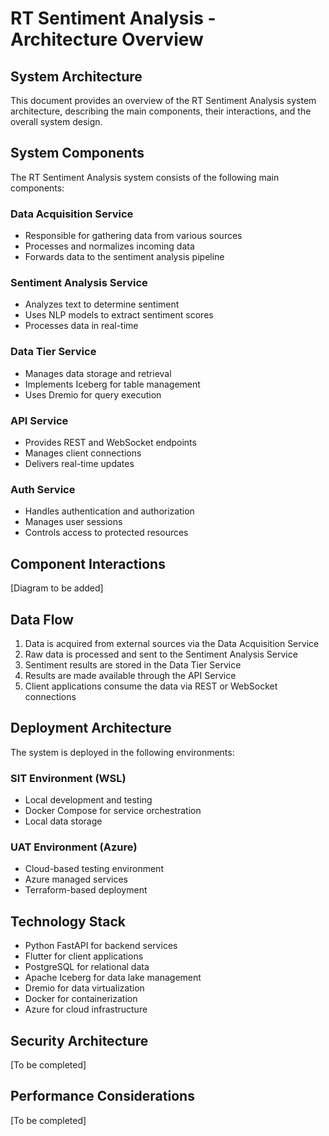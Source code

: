 # RT Sentiment Analysis - Architecture Overview

## System Architecture

This document provides an overview of the RT Sentiment Analysis system architecture, describing the main components, their interactions, and the overall system design.

## System Components

The RT Sentiment Analysis system consists of the following main components:

### Data Acquisition Service
- Responsible for gathering data from various sources
- Processes and normalizes incoming data
- Forwards data to the sentiment analysis pipeline

### Sentiment Analysis Service
- Analyzes text to determine sentiment
- Uses NLP models to extract sentiment scores
- Processes data in real-time

### Data Tier Service
- Manages data storage and retrieval
- Implements Iceberg for table management
- Uses Dremio for query execution

### API Service
- Provides REST and WebSocket endpoints
- Manages client connections
- Delivers real-time updates

### Auth Service
- Handles authentication and authorization
- Manages user sessions
- Controls access to protected resources

## Component Interactions

[Diagram to be added]

## Data Flow

1. Data is acquired from external sources via the Data Acquisition Service
2. Raw data is processed and sent to the Sentiment Analysis Service
3. Sentiment results are stored in the Data Tier Service
4. Results are made available through the API Service
5. Client applications consume the data via REST or WebSocket connections

## Deployment Architecture

The system is deployed in the following environments:

### SIT Environment (WSL)
- Local development and testing
- Docker Compose for service orchestration
- Local data storage

### UAT Environment (Azure)
- Cloud-based testing environment
- Azure managed services
- Terraform-based deployment

## Technology Stack

- Python FastAPI for backend services
- Flutter for client applications
- PostgreSQL for relational data
- Apache Iceberg for data lake management
- Dremio for data virtualization
- Docker for containerization
- Azure for cloud infrastructure

## Security Architecture

[To be completed]

## Performance Considerations

[To be completed]
